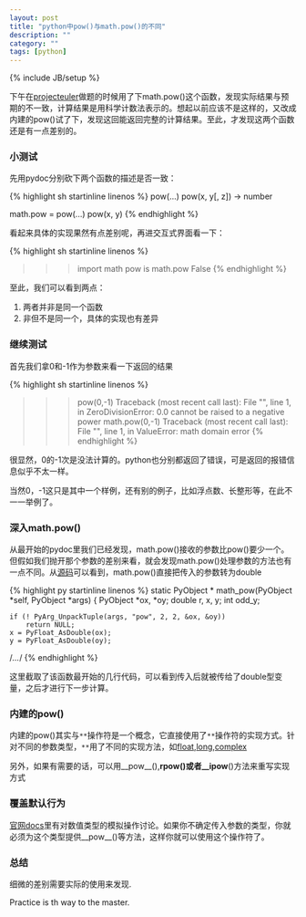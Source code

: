 ```yaml
---
layout: post
title: "python中pow()与math.pow()的不同"
description: ""
category: ""
tags: [python]
---
```

{% include JB/setup %}

下午在[projecteuler](http://projecteuler.net/)做题的时候用了下math.pow()这个函数，发现实际结果与预期的不一致，计算结果是用科学计数法表示的。想起以前应该不是这样的，又改成内建的pow()试了下，发现这回能返回完整的计算结果。至此，才发现这两个函数还是有一点差别的。

### 小测试

先用pydoc分别砍下两个函数的描述是否一致：

{% highlight sh startinline linenos  %}
pow(...)
    pow(x, y[, z]) -> number

math.pow = pow(...)
    pow(x, y)
{% endhighlight %} 

看起来具体的实现果然有点差别呢，再进交互式界面看一下：

{% highlight sh startinline linenos  %}
>>> import math
>>> pow is math.pow
False
{% endhighlight %} 

至此，我们可以看到两点：

1. 两者并非是同一个函数
2. 非但不是同一个，具体的实现也有差异

### 继续测试

首先我们拿0和-1作为参数来看一下返回的结果

{% highlight sh startinline linenos  %}
>>> pow(0,-1)
Traceback (most recent call last):
  File "<stdin>", line 1, in <module>
ZeroDivisionError: 0.0 cannot be raised to a negative power
>>> math.pow(0,-1)
Traceback (most recent call last):
  File "<stdin>", line 1, in <module>
ValueError: math domain error
{% endhighlight %} 

很显然，0的-1次是没法计算的。python也分别都返回了错误，可是返回的报错信息似乎不太一样。

当然0，-1这只是其中一个样例，还有别的例子，比如浮点数、长整形等，在此不一一举例了。

### 深入math.pow()

从最开始的pydoc里我们已经发现，math.pow()接收的参数比pow()要少一个。但假如我们抛开那个参数的差别来看，就会发现math.pow()处理参数的方法也有一点不同。从[源码](http://hg.python.org/cpython/file/c7163a7f7cd2/Modules/mathmodule.c#l1781)可以看到，math.pow()直接把传入的参数转为double

{% highlight py startinline linenos  %}
static PyObject *
math_pow(PyObject *self, PyObject *args)
{
    PyObject *ox, *oy;
    double r, x, y;
    int odd_y;

    if (! PyArg_UnpackTuple(args, "pow", 2, 2, &ox, &oy))
        return NULL;
    x = PyFloat_AsDouble(ox);
    y = PyFloat_AsDouble(oy);
/*...*/
{% endhighlight %} 

这里截取了该函数最开始的几行代码，可以看到传入后就被传给了double型变量，之后才进行下一步计算。

### 内建的pow()

内建的pow()其实与`**`操作符是一个概念，它直接使用了`**`操作符的实现方式。针对不同的参数类型，`**`用了不同的实现方法，如[float](http://hg.python.org/cpython/file/6a60359556f9/Objects/floatobject.c#l807),[long](http://hg.python.org/cpython/file/c7163a7f7cd2/Objects/longobject.c#l3599),[complex](http://hg.python.org/cpython/file/c7163a7f7cd2/Objects/complexobject.c#l510)

另外，如果有需要的话，可以用__pow__(),__rpow()或者__ipow__()方法来重写实现方式

### 覆盖默认行为

[官网docs](http://docs.python.org/reference/datamodel.html#numeric-types)里有对数值类型的模拟操作讨论。如果你不确定传入参数的类型，你就必须为这个类型提供__pow__()等方法，这样你就可以使用这个操作符了。

### 总结

细微的差别需要实际的使用来发现.

Practice is th way to the master.